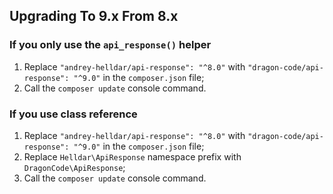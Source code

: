 ## Upgrading To 9.x From 8.x

### If you only use the `api_response()` helper

1. Replace `"andrey-helldar/api-response": "^8.0"` with `"dragon-code/api-response": "^9.0"` in the `composer.json` file;
3. Call the `composer update` console command.

### If you use class reference

1. Replace `"andrey-helldar/api-response": "^8.0"` with `"dragon-code/api-response": "^9.0"` in the `composer.json` file;
2. Replace `Helldar\ApiResponse` namespace prefix with `DragonCode\ApiResponse`;
3. Call the `composer update` console command.
